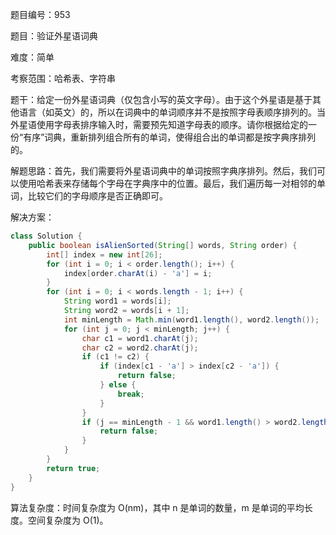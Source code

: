 题目编号：953

题目：验证外星语词典

难度：简单

考察范围：哈希表、字符串

题干：给定一份外星语词典（仅包含小写的英文字母）。由于这个外星语是基于其他语言（如英文）的，所以在词典中的单词顺序并不是按照字母表顺序排列的。当外星语使用字母表排序输入时，需要预先知道字母表的顺序。请你根据给定的一份“有序”词典，重新排列组合所有的单词，使得组合出的单词都是按字典序排列的。

解题思路：首先，我们需要将外星语词典中的单词按照字典序排列。然后，我们可以使用哈希表来存储每个字母在字典序中的位置。最后，我们遍历每一对相邻的单词，比较它们的字母顺序是否正确即可。

解决方案：

```java
class Solution {
    public boolean isAlienSorted(String[] words, String order) {
        int[] index = new int[26];
        for (int i = 0; i < order.length(); i++) {
            index[order.charAt(i) - 'a'] = i;
        }
        for (int i = 0; i < words.length - 1; i++) {
            String word1 = words[i];
            String word2 = words[i + 1];
            int minLength = Math.min(word1.length(), word2.length());
            for (int j = 0; j < minLength; j++) {
                char c1 = word1.charAt(j);
                char c2 = word2.charAt(j);
                if (c1 != c2) {
                    if (index[c1 - 'a'] > index[c2 - 'a']) {
                        return false;
                    } else {
                        break;
                    }
                }
                if (j == minLength - 1 && word1.length() > word2.length()) {
                    return false;
                }
            }
        }
        return true;
    }
}
```

算法复杂度：时间复杂度为 O(nm)，其中 n 是单词的数量，m 是单词的平均长度。空间复杂度为 O(1)。